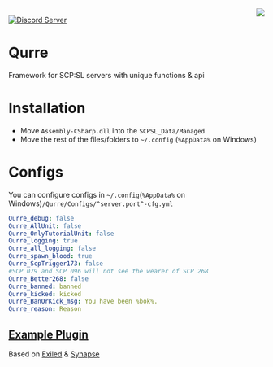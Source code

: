 
<img src="https://cdn.fydne.xyz/qurre/Qurre-web_ol.gif" align="right" />
<p>
   <a href="https://discord.gg/zGUqfJQebn" alt="Discord Qurre">
      <img src="https://discordapp.com/api/guilds/779412392651653130/embed.png" alt="Discord Server"/>
  </a>
</p>

# Qurre
Framework for SCP:SL servers with unique functions & api

# Installation
* Move `Assembly-CSharp.dll` into the `SCPSL_Data/Managed` 
* Move the rest of the files/folders to `~/.config` (`%AppData%` on Windows)
# Configs
You can configure configs in `~/.config`(`%AppData%` on Windows)`/Qurre/Configs/^server.port^-cfg.yml` 

```yml
Qurre_debug: false
Qurre_AllUnit: false
Qurre_OnlyTutorialUnit: false
Qurre_logging: true
Qurre_all_logging: false
Qurre_spawn_blood: true
Qurre_ScpTrigger173: false
#SCP 079 and SCP 096 will not see the wearer of SCP 268
Qurre_Better268: false
Qurre_banned: banned
Qurre_kicked: kicked
Qurre_BanOrKick_msg: You have been %bok%.
Qurre_reason: Reason
```
## [Example Plugin](https://github.com/Qurre-Team/example-plugin)

Based on [Exiled](https://github.com/Exiled-Team/EXILED) & [Synapse](https://github.com/SynapseSL/Synapse)

